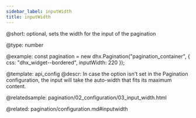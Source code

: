 ```yaml
---
sidebar_label: inputWidth
title: inputWidth
---          
```


@short: optional, sets the width for the input of the pagination

@type: number

@example: 
const pagination = new dhx.Pagination("pagination_container", {
    css: "dhx_widget--bordered",
    inputWidth: 220 
});


@template:	api_config
@descr: 
In case the option isn't set in the Pagination configuration, the input will take the auto-width that fits its maximum content.

@relatedsample:
pagination/02_configuration/03_input_width.html

@related: pagination/configuration.md#inputwidth 
